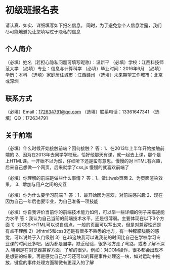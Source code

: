 # 初级班报名表

请认真、如实、详细填写如下报名信息。
同时，为了避免您个人信息泄露，我们尽可能地避免让您填写过于隐私的信息

## 个人简介

（必填）姓名（若担心隐私问题可填写昵称）：温新平
（必填）学校：江西科技师范大学
（必填）专业：信息与计算科学
（必填）毕业时间：2016年6月
（必填）学历：本科
（选填）家庭居住城市：江西赣州
（选填）未来期望工作城市：北京或深圳

## 联系方式

（必填）Email：172634791@qq.com 
（选填）联系电话：13361647341
（选填）QQ：172634791

## 关于前端

（必填）什么时候开始接触前端？因何接触？
答：1、在2013年上半年开始接触前端的
    2、因为在2013年去同学学校玩，恰好他那天有课，就一起去上课，那个是上HTML课。一开始不以为然，仔细听下还是蛮有意思。慢慢的对  HTML有兴趣，后来自己想做一个网页，后来就学了css,js 慢慢的就喜欢前端了
    
（必填）你理解的前端是做些什么事情？
答：1、做出web页面
    2、为页面渲染效果，
    3、增加与用户之间的交互
    
（必填）你为什么要学习前端？
答：1、最开始因为喜欢，对前端感兴趣
    2、现在因为自己一年后也要毕业，为自己准备一项技能
    
（必填）你自我评价当前你的前端技术能力如何，可以举一些详细的例子来描述能力水平
答：我认为自己当前的前端技术水平，还是很薄弱。主要体现在以下3个方面
    1）对CSS+HTML可以说自信点，一般的页面可以写出来，但是对兼容性还是有点不理解
    2）对html5和css3还是有很多不熟悉的地方，有一种朦朦胧胧的感觉，可以说处于入门级别
    3）在JS这块我可以说我花的时间比自己在学校学习专业课的时间还多吧，因为都是自学，缺乏经验，很多地方走了弯路，或者了解不深入
  特别是在浏览器兼容方面，了解的很少。例如：对DOM操作，很多都会出现不是想要的结果。再是感觉自己学习还可以的算是事件处理这一块，如对运动中拖放，键盘的事件处理方面稍微有更深入的了解
